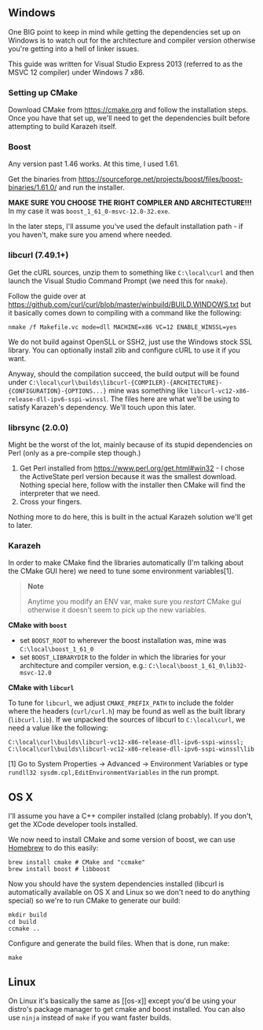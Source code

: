 ## Windows

One BIG point to keep in mind while getting the dependencies set up on Windows 
is to watch out for the architecture and compiler version otherwise you're 
getting into a hell of linker issues.

This guide was written for Visual Studio Express 2013 (referred to as the MSVC 
12 compiler) under Windows 7 x86.

### Setting up CMake

Download CMake from https://cmake.org and follow the installation steps. Once
you have that set up, we'll need to get the dependencies built before 
attempting to build Karazeh itself.

### Boost

Any version past 1.46 works. At this time, I used 1.61.

Get the binaries from https://sourceforge.net/projects/boost/files/boost-binaries/1.61.0/ and run the installer.

**MAKE SURE YOU CHOOSE THE RIGHT COMPILER AND ARCHITECTURE!!!** In my case it
was `boost_1_61_0-msvc-12.0-32.exe`.

In the later steps, I'll assume you've used the default installation path - if 
you haven't, make sure you amend where needed.

### libcurl (7.49.1+)

Get the cURL sources, unzip them to something like `C:\local\curl` and then
launch the Visual Studio Command Prompt (we need this for `nmake`).

Follow the guide over at https://github.com/curl/curl/blob/master/winbuild/BUILD.WINDOWS.txt but it basically comes down to compiling with a command like
the following:

    nmake /f Makefile.vc mode=dll MACHINE=x86 VC=12 ENABLE_WINSSL=yes

We do not build against OpenSLL or SSH2, just use the Windows stock SSL 
library. You can optionally install zlib and configure cURL to use it if you
want.

Anyway, should the compilation succeed, the build output will be found under
`C:\local\curl\builds\libcurl-{COMPILER}-{ARCHITECTURE}-{CONFIGURATION}-{OPTIONS...}` mine was something like `libcurl-vc12-x86-release-dll-ipv6-sspi-winssl`.
The files here are what we'll be using to satisfy Karazeh's dependency. We'll 
touch upon this later.

### librsync (2.0.0)

Might be the worst of the lot, mainly because of its stupid dependencies on 
Perl (only as a pre-compile step though.)

1. Get Perl installed from https://www.perl.org/get.html#win32 - I chose the 
ActiveState perl version because it was the smallest download. Nothing 
special here, follow with the installer then CMake will find the interpreter
that we need.
2. Cross your fingers.

Nothing more to do here, this is built in the actual Karazeh solution we'll 
get to later.

### Karazeh

In order to make CMake find the libraries automatically (I'm talking about the
CMake GUI here) we need to tune some environment variables[1].

> **Note**
> 
> Anytime you modify an ENV var, make sure you _restart_ CMake gui otherwise
> it doesn't seem to pick up the new variables.

**CMake with `boost`**

- set `BOOST_ROOT` to wherever the boost installation was, mine was 
  `C:\local\boost_1_61_0`
- set `BOOST_LIBRARYDIR` to the folder in which the libraries for your architecture and compiler version, e.g.: `C:\local\boost_1_61_0\lib32-msvc-12.0`

**CMake with `libcurl`**

To tune for `libcurl`, we adjust `CMAKE_PREFIX_PATH` to include the folder 
where the headers (`curl/curl.h`) may be found as well as the built library (`libcurl.lib`). If we unpacked the sources of libcurl to `C:\local\curl`, we need a value like the following:

    C:\local\curl\builds\libcurl-vc12-x86-release-dll-ipv6-sspi-winssl;
    C:\local\curl\builds\libcurl-vc12-x86-release-dll-ipv6-sspi-winssl\lib

[1] Go to System Properties -> Advanced -> Environment Variables or type 
`rundll32 sysdm.cpl,EditEnvironmentVariables` in the run prompt.

## OS X

I'll assume you have a C++ compiler installed (clang probably). If you don't,
get the XCode developer tools installed.

We now need to install CMake and some version of boost, we can use 
[Homebrew](http://brew.sh/) to do this easily:

```shell
brew install cmake # CMake and "ccmake"
brew install boost # libboost
```

Now you should have the system dependencies installed (libcurl is automatically
available on OS X and Linux so we don't need to do anything special) so we're 
to run CMake to generate our build:

```shell
mkdir build
cd build
ccmake ..
```

Configure and generate the build files. When that is done, run make:

```shell
make
```

## Linux

On Linux it's basically the same as [[os-x]] except you'd be using your 
distro's package manager to get cmake and boost installed. You can also use
`ninja` instead of `make` if you want faster builds.